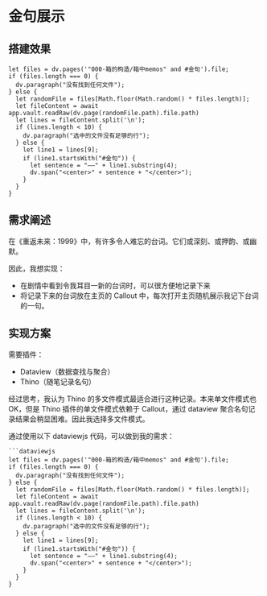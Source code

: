 # 金句展示

## 搭建效果

```dataviewjs
let files = dv.pages('"000-箱的构造/箱中memos" and #金句').file;
if (files.length === 0) {
  dv.paragraph("没有找到任何文件");
} else {
  let randomFile = files[Math.floor(Math.random() * files.length)];
  let fileContent = await app.vault.readRaw(dv.page(randomFile.path).file.path)
  let lines = fileContent.split('\n');
  if (lines.length < 10) {
    dv.paragraph("选中的文件没有足够的行");
  } else {
    let line1 = lines[9];
    if (line1.startsWith("#金句")) {
      let sentence = "——" + line1.substring(4);
      dv.span("<center>" + sentence + "</center>");
    }
  }
}
```

## 需求阐述

在《重返未来：1999》中，有许多令人难忘的台词。它们或深刻、或押韵、或幽默。

因此，我想实现：

- 在剧情中看到令我耳目一新的台词时，可以很方便地记录下来
- 将记录下来的台词放在主页的 Callout 中，每次打开主页随机展示我记下台词的一句。

## 实现方案

需要插件：

- Dataview（数据查找与聚合）
- Thino（随笔记录名句）

经过思考，我认为 Thino 的多文件模式最适合进行这种记录。本来单文件模式也 OK，但是 Thino 插件的单文件模式依赖于 Callout，通过 dataview 聚合名句记录结果会稍显困难。因此我选择多文件模式。

通过使用以下 dataviewjs 代码，可以做到我的需求：

````
```dataviewjs
let files = dv.pages('"000-箱的构造/箱中memos" and #金句').file;
if (files.length === 0) {
  dv.paragraph("没有找到任何文件");
} else {
  let randomFile = files[Math.floor(Math.random() * files.length)];
  let fileContent = await app.vault.readRaw(dv.page(randomFile.path).file.path)
  let lines = fileContent.split('\n');
  if (lines.length < 10) {
    dv.paragraph("选中的文件没有足够的行");
  } else {
    let line1 = lines[9];
    if (line1.startsWith("#金句")) {
      let sentence = "——" + line1.substring(4);
      dv.span("<center>" + sentence + "</center>");
    }
  }
}
````